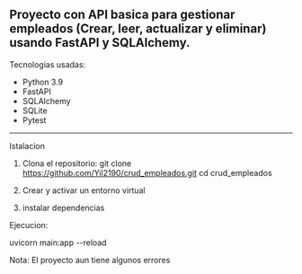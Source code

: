 Proyecto con API basica para gestionar empleados (Crear, leer, actualizar y eliminar) usando FastAPI y SQLAlchemy.
---

Tecnologias usadas:
* Python 3.9
* FastAPI
* SQLAlchemy
* SQLite
* Pytest
---

Istalacion
1. Clona el repositorio:
git clone <https://github.com/Yil2190/crud_empleados.git>
cd crud_empleados

2. Crear y activar un entorno virtual
3. instalar dependencias

Ejecucion:

uvicorn main:app --reload

Nota:
El proyecto aun tiene algunos errores 
